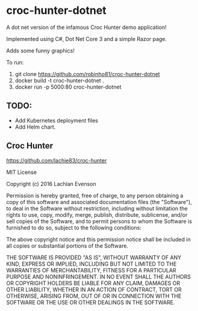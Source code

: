 # croc-hunter-dotnet

A dot net version of the infamous Croc Hunter demo application!

Implemented using C#, Dot Net Core 3 and a simple Razor page.

Adds some funny graphics!

To run:

1. git clone https://github.com/robinho81/croc-hunter-dotnet
2. docker build -t croc-hunter-dotnet .
3. docker run -p 5000:80 croc-hunter-dotnet

## TODO:
* Add Kubernetes deployment files
* Add Helm chart.

## Croc Hunter

https://github.com/lachie83/croc-hunter

MIT License

Copyright (c) 2016 Lachlan Evenson

Permission is hereby granted, free of charge, to any person obtaining a copy
of this software and associated documentation files (the "Software"), to deal
in the Software without restriction, including without limitation the rights
to use, copy, modify, merge, publish, distribute, sublicense, and/or sell
copies of the Software, and to permit persons to whom the Software is
furnished to do so, subject to the following conditions:

The above copyright notice and this permission notice shall be included in all
copies or substantial portions of the Software.

THE SOFTWARE IS PROVIDED "AS IS", WITHOUT WARRANTY OF ANY KIND, EXPRESS OR
IMPLIED, INCLUDING BUT NOT LIMITED TO THE WARRANTIES OF MERCHANTABILITY,
FITNESS FOR A PARTICULAR PURPOSE AND NONINFRINGEMENT. IN NO EVENT SHALL THE
AUTHORS OR COPYRIGHT HOLDERS BE LIABLE FOR ANY CLAIM, DAMAGES OR OTHER
LIABILITY, WHETHER IN AN ACTION OF CONTRACT, TORT OR OTHERWISE, ARISING FROM,
OUT OF OR IN CONNECTION WITH THE SOFTWARE OR THE USE OR OTHER DEALINGS IN THE
SOFTWARE.

